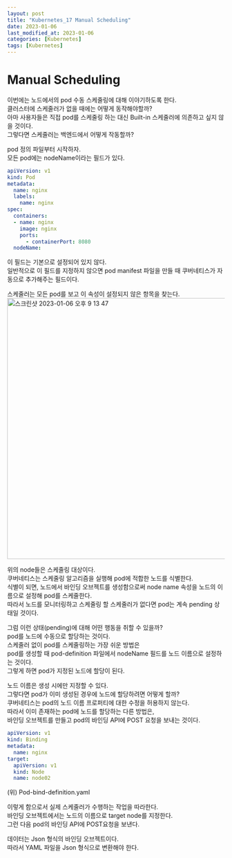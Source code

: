 ```yaml
---
layout: post
title: "Kubernetes_17 Manual Scheduling"
date: 2023-01-06
last_modified_at: 2023-01-06
categories: [Kubernetes]
tags: [Kubernetes]
---
```


# Manual Scheduling

이번에는 노드에서의 pod 수동 스케줄링에 대해 이야기하도록 한다.   
클러스터에 스케줄러가 없을 때에는 어떻게 동작해야할까?   
아마 사용자들은 직접 pod를 스케줄링 하는 대신 Built-in 스케줄러에 의존하고 싶지 않을 것이다.    
그렇다면 스케줄러는 백엔드에서 어떻게 작동할까?   

pod 정의 파일부터 시작하자.   
모든 pod에는 nodeName이라는 필드가 있다.    
```yml
apiVersion: v1
kind: Pod
metadata:
  name: nginx
  labels:
    name: nginx
spec:
  containers:
  - name: nginx
    image: nginx
    ports:
      - containerPort: 8080
  nodeName:
```

이 필드는 기본으로 설정되어 있지 않다.   
일반적으로 이 필드를 지정하지 않으면 pod manifest 파일을 만들 때 쿠버네티스가 자동으로 추가해주는 필드이다.   

스케줄러는 모든 pod를 보고 이 속성이 설정되지 않은 항목을 찾는다.   
<img width="604" alt="스크린샷 2023-01-06 오후 9 13 47" src="https://user-images.githubusercontent.com/83587720/211010757-e9b13038-2fdf-4fbf-b10e-604ef3b15d45.png">

위의 node들은 스케줄링 대상이다.    
쿠버네티스는 스케줄링 알고리즘을 실행해 pod에 적합한 노드를 식별한다.    
식별이 되면, 노드에서 바인딩 오브젝트를 생성함으로써 node name 속성을 노드의 이름으로 설정해 pod를 스케줄한다.    
따라서 노드를 모니터링하고 스케줄링 할 스케줄러가 없다면 pod는 계속 pending 상태일 것이다.   

그럼 이런 상태(pending)에 대해 어떤 행동을 취할 수 있을까?   
pod를 노드에 수동으로 할당하는 것이다.   
스케줄러 없이 pod를 스케줄링하는 가장 쉬운 방법은    
pod를 생성할 때 pod-definition 파일에서 nodeName 필드를 노드 이름으로 설정하는 것이다.   
그렇게 하면 pod가 지정된 노드에 할당이 된다.    

노드 이름은 생성 시에만 지정할 수 있다.    
그렇다면 pod가 이미 생성된 경우에 노드에 할당하려면 어떻게 할까?   
쿠버네티스는 pod의 노드 이름 프로퍼티에 대한 수정을 허용하지 않는다.    
따라서 이미 존재하는 pod에 노드를 할당하는 다른 방법은,   
바인딩 오브젝트를 만들고 pod의 바인딩 API에 POST 요청을 보내는 것이다.    
```yml
apiVersion: v1
kind: Binding
metadata:
  name: nginx
target:
  apiVersion: v1
  kind: Node
  name: node02
```
(위) Pod-bind-definition.yaml

이렇게 함으로서 실제 스케줄러가 수행하는 작업을 따라한다.   
바인딩 오브젝트에서는 노드의 이름으로 target node를 지정한다.    
그런 다음 pod의 바인딩 API에 POST요청을 보낸다.    

데이터는 Json 형식의 바인딩 오브젝트이다.    
따라서 YAML 파일을 Json 형식으로 변환해야 한다.   
